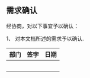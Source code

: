 ## 需求确认

经协商，对以下事宜予以确认：

1、 对本文档所述的需求予以确认.

| 部门 | 签字 | 日期 |
| --- | --- | --- |
|  |  |  |
|  |  |  |
|  |  |  |
|  |  |  |
|  |  |  |
